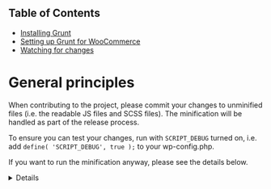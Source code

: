 <!-- START doctoc generated TOC please keep comment here to allow auto update -->
<!-- DON'T EDIT THIS SECTION, INSTEAD RE-RUN doctoc TO UPDATE -->
## Table of Contents

- [Installing Grunt](#installing-grunt)
- [Setting up Grunt for WooCommerce](#setting-up-grunt-for-woocommerce)
- [Watching for changes](#watching-for-changes)

<!-- END doctoc generated TOC please keep comment here to allow auto update -->

# General principles

When contributing to the project, please commit your changes to unminified files (i.e. the readable JS files and SCSS files). The minification will be handled as part of the release process.

To ensure you can test your changes, run with `SCRIPT_DEBUG` turned on, i.e. add `define( 'SCRIPT_DEBUG', true );` to your wp-config.php.

If you want to run the minification anyway, please see the details below. 

<details>

---

For minification, WooCommerce uses [Grunt](http://gruntjs.com)

## Installing Grunt

1. Install Node.JS - https://nodejs.org/download/ - This allows you to use the npm package manager.
2. Install Grunt - http://gruntjs.com/getting-started

## Setting up Grunt for WooCommerce

In terminal/command line, cd to the WooCommerce directory and run `npm install`.

`npm install` will download and install all required modules which our Grunt file requires.

## Watching for changes

Whilst in the WooCommerce directory in Terminal, run `grunt watch`. This will watch for changes within SCSS and JS files and minify them when needed.

To trigger minification manually, just type `grunt` instead.

</details>